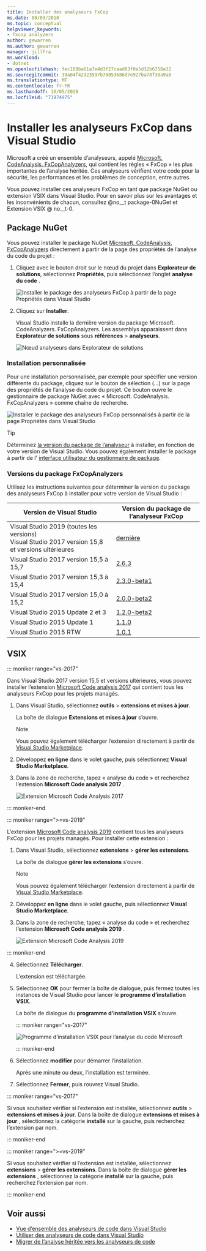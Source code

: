```yaml
---
title: Installer des analyseurs FxCop
ms.date: 08/03/2018
ms.topic: conceptual
helpviewer_keywords:
- fxcop analyzers
author: gewarren
ms.author: gewarren
manager: jillfra
ms.workload:
- dotnet
ms.openlocfilehash: fec188ba61a7e4d3f27caad03f0a5d32b6758a32
ms.sourcegitcommit: 39a04f42d23597b70053686d7e927ba78f38a9a8
ms.translationtype: MT
ms.contentlocale: fr-FR
ms.lasthandoff: 10/05/2019
ms.locfileid: "71974975"
---
```

# <a name="install-fxcop-analyzers-in-visual-studio"></a>Installer les analyseurs FxCop dans Visual Studio

Microsoft a créé un ensemble d’analyseurs, appelé [Microsoft. CodeAnalysis. FxCopAnalyzers](https://www.nuget.org/packages/Microsoft.CodeAnalysis.FxCopAnalyzers), qui contient les règles « FxCop » les plus importantes de l’analyse héritée. Ces analyseurs vérifient votre code pour la sécurité, les performances et les problèmes de conception, entre autres.

Vous pouvez installer ces analyseurs FxCop en tant que package NuGet ou extension VSIX dans Visual Studio. Pour en savoir plus sur les avantages et les inconvénients de chacun, consultez @no__t package-0NuGet et Extension VSIX @ no__t-0.

## <a name="nuget-package"></a>Package NuGet

Vous pouvez installer le package NuGet [Microsoft. CodeAnalysis. FxCopAnalyzers](https://www.nuget.org/packages/Microsoft.CodeAnalysis.FxCopAnalyzers) directement à partir de la page des propriétés de l’analyse du code du projet :

1. Cliquez avec le bouton droit sur le nœud du projet dans **Explorateur de solutions**, sélectionnez **Propriétés**, puis sélectionnez l’onglet **analyse du code** .

   ![Installer le package des analyseurs FxCop à partir de la page Propriétés dans Visual Studio](media/install-fxcop-properties-page.png)

2. Cliquez sur **Installer**.

   Visual Studio installe la dernière version du package Microsoft. CodeAnalyzers. FxCopAnalyzers. Les assemblys apparaissent dans **Explorateur de solutions** sous **références** > **analyseurs**.

   ![Nœud analyseurs dans Explorateur de solutions](media/solution-explorer-analyzers-node.png)

### <a name="custom-installation"></a>Installation personnalisée

Pour une installation personnalisée, par exemple pour spécifier une version différente du package, cliquez sur le bouton de sélection (...) sur la page des propriétés de l’analyse du code du projet. Ce bouton ouvre le gestionnaire de package NuGet avec « Microsoft. CodeAnalysis. FxCopAnalyzers » comme chaîne de recherche.

![Installer le package des analyseurs FxCop personnalisés à partir de la page Propriétés dans Visual Studio](media/install-fxcop-properties-page-ellipsis.png)

> [!TIP]
> Déterminez [la version du package de l’analyseur](#fxcopanalyzers-package-versions) à installer, en fonction de votre version de Visual Studio. Vous pouvez également installer le package à partir de l' [interface utilisateur du gestionnaire de package](/nuget/quickstart/install-and-use-a-package-in-visual-studio#package-manager-console).

### <a name="fxcopanalyzers-package-versions"></a>Versions du package FxCopAnalyzers

Utilisez les instructions suivantes pour déterminer la version du package des analyseurs FxCop à installer pour votre version de Visual Studio :

| Version de Visual Studio | Version du package de l’analyseur FxCop |
| - | - |
| Visual Studio 2019 (toutes les versions)<br />Visual Studio 2017 version 15,8 et versions ultérieures | [dernière](https://www.nuget.org/packages/Microsoft.CodeAnalysis.FxCopAnalyzers/) |
| Visual Studio 2017 version 15,5 à 15,7 | [2.6.3](https://www.nuget.org/packages/Microsoft.CodeAnalysis.FxCopAnalyzers/2.6.3) |
| Visual Studio 2017 version 15,3 à 15,4 | [2.3.0-beta1](https://www.nuget.org/packages/Microsoft.CodeAnalysis.FxCopAnalyzers/2.3.0-beta1) |
| Visual Studio 2017 version 15,0 à 15,2 | [2.0.0-beta2](https://www.nuget.org/packages/Microsoft.CodeAnalysis.FxCopAnalyzers/2.0.0-beta2) |
| Visual Studio 2015 Update 2 et 3 | [1.2.0-beta2](https://www.nuget.org/packages/Microsoft.CodeAnalysis.FxCopAnalyzers/1.2.0-beta2) |
| Visual Studio 2015 Update 1 | [1.1.0](https://www.nuget.org/packages/Microsoft.CodeAnalysis.FxCopAnalyzers/1.1.0) |
| Visual Studio 2015 RTW | [1.0.1](https://www.nuget.org/packages/Microsoft.CodeAnalysis.FxCopAnalyzers/1.0.1) |

## <a name="vsix"></a>VSIX

::: moniker range="vs-2017"

Dans Visual Studio 2017 version 15,5 et versions ultérieures, vous pouvez installer l’extension [Microsoft Code analysis 2017](https://marketplace.visualstudio.com/items?itemName=VisualStudioPlatformTeam.MicrosoftCodeAnalysis2017) qui contient tous les analyseurs FxCop pour les projets managés.

1. Dans Visual Studio, sélectionnez **outils** > **extensions et mises à jour**.

   La boîte de dialogue **Extensions et mises à jour** s’ouvre.

   > [!NOTE]
   > Vous pouvez également télécharger l’extension directement à partir de [Visual Studio Marketplace](https://marketplace.visualstudio.com/items?itemName=VisualStudioPlatformTeam.MicrosoftCodeAnalysis2017).

2. Développez **en ligne** dans le volet gauche, puis sélectionnez **Visual Studio Marketplace**.

3. Dans la zone de recherche, tapez « analyse du code » et recherchez l’extension **Microsoft Code analysis 2017** .

   ![Extension Microsoft Code Analysis 2017](media/extensions-and-updates-code-analysis.png)

::: moniker-end

::: moniker range=">=vs-2019"

L’extension [Microsoft Code analysis 2019](https://marketplace.visualstudio.com/items?itemName=VisualStudioPlatformTeam.MicrosoftCodeAnalysis2019) contient tous les analyseurs FxCop pour les projets managés. Pour installer cette extension :

1. Dans Visual Studio, sélectionnez **extensions** > **gérer les extensions**.

   La boîte de dialogue **gérer les extensions** s’ouvre.

   > [!NOTE]
   > Vous pouvez également télécharger l’extension directement à partir de [Visual Studio Marketplace](https://marketplace.visualstudio.com/items?itemName=VisualStudioPlatformTeam.MicrosoftCodeAnalysis2019).

2. Développez **en ligne** dans le volet gauche, puis sélectionnez **Visual Studio Marketplace**.

3. Dans la zone de recherche, tapez « analyse du code » et recherchez l’extension **Microsoft Code analysis 2019** .

   ![Extension Microsoft Code Analysis 2019](media/manage-extensions-code-analysis.png)

::: moniker-end

4. Sélectionnez **Télécharger**.

   L’extension est téléchargée.

5. Sélectionnez **OK** pour fermer la boîte de dialogue, puis fermez toutes les instances de Visual Studio pour lancer le **programme d’installation VSIX**.

   La boîte de dialogue du **programme d’installation VSIX** s’ouvre.

   ::: moniker range="vs-2017"

   ![Programme d’installation VSIX pour l’analyse du code Microsoft](media/vsix-installer-code-analysis.png)

   ::: moniker-end

6. Sélectionnez **modifier** pour démarrer l’installation.

   Après une minute ou deux, l’installation est terminée.

7. Sélectionnez **Fermer**, puis rouvrez Visual Studio.

::: moniker range="vs-2017"

Si vous souhaitez vérifier si l’extension est installée, sélectionnez **outils** > **extensions et mises à jour**. Dans la boîte de dialogue **extensions et mises à jour** , sélectionnez la catégorie **installé** sur la gauche, puis recherchez l’extension par nom.

::: moniker-end

::: moniker range=">=vs-2019"

Si vous souhaitez vérifier si l’extension est installée, sélectionnez **extensions** > **gérer les extensions**. Dans la boîte de dialogue **gérer les extensions** , sélectionnez la catégorie **installé** sur la gauche, puis recherchez l’extension par nom.

::: moniker-end

## <a name="see-also"></a>Voir aussi

- [Vue d’ensemble des analyseurs de code dans Visual Studio](../code-quality/roslyn-analyzers-overview.md)
- [Utiliser des analyseurs de code dans Visual Studio](../code-quality/use-roslyn-analyzers.md)
- [Migrer de l’analyse héritée vers les analyseurs de code](../code-quality/fxcop-analyzers.yml)
